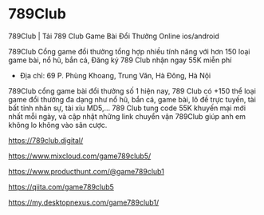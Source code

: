 # 789Club

789Club | Tải 789 Club Game Bài Đổi Thưởng Online ios/android

789Club Cổng game đổi thưởng tổng hợp nhiều tính năng với hơn 150 loại game bài, nổ hũ, bắn cá, Đăng ký 789 Club nhận ngay 55K miễn phí

- Địa chỉ: 69 P. Phùng Khoang, Trung Văn, Hà Đông, Hà Nội

789Club cổng game bài đổi thưởng số 1 hiện nay, 789 Club có +150 thể loại game đổi thưởng đa dạng như nổ hũ, bắn cá, game bài, lô đề trực tuyến, tài bất tỉnh nhân sự, tài xỉu MD5,… 789 Club tung code 55K khuyến mại mới nhất mỗi ngày, và cập nhật những link chuyển vận 789Club giúp anh em không lo không vào sân cược.

https://789club.digital/

https://www.mixcloud.com/game789club5/

https://www.producthunt.com/@game789club1

https://qiita.com/game789club5

https://my.desktopnexus.com/game789club1/
